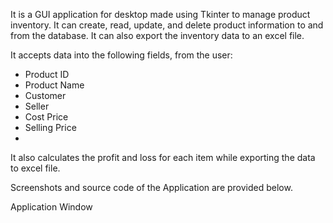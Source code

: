 It is a GUI application for desktop made using Tkinter to manage product inventory. It can create, read, update, and delete product information to and from the database. It can also export the inventory data to an excel file. 

It accepts data into the following fields, from the user:
- Product ID
- Product Name
- Customer
- Seller
- Cost Price
- Selling Price
- 
It also calculates the profit and loss for each item while exporting the data to excel file. 

Screenshots and source code of the Application are provided below.

Application Window
